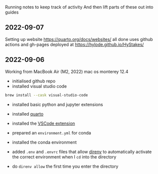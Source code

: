 Running notes to keep track of activity
And then lift parts of these out into guides


## 2022-09-07

Setting up website
https://quarto.org/docs/websites/
all done 
uses github actions and gh-pages
deployed at https://hylode.github.io/HyStakes/



## 2022-09-06

Working from MacBook Air (M2, 2022) 
mac os monterey 12.4

- initialised github repo
- installed visual studio code

```sh
brew install --cask visual-studio-code
```

- installed basic python and jupyter extensions
- installed [quarto](https://quarto.org/docs/get-started/)
- installed the [VSCode extension](https://quarto.org/docs/get-started/hello/vscode.html) 

- prepared an `environment.yml` for conda
- installed the conda environment
- added `.env` and `.envrc` files that allow [direnv](https://direnv.net) to automatically activate the correct environment when I `cd` into the directory
- do `direnv allow` the first time you enter the directory